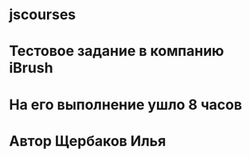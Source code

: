 # jscourses
# Тестовое задание в компанию iBrush 
# На его выполнение ушло 8 часов
# Автор Щербаков Илья
